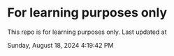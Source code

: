 # For learning purposes only
This repo is for learning purposes only.
Last updated at

Sunday, August 18, 2024 4:19:42 PM

